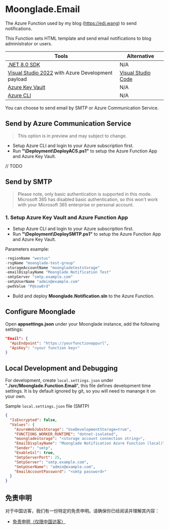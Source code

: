 # Moonglade.Email

The Azure Function used by my blog (https://edi.wang) to send notifications.

This Function sets HTML template and send email notifications to blog administrator or users.

Tools | Alternative
--- | ---
[.NET 8.0 SDK](http://dot.net) | N/A
[Visual Studio 2022](https://visualstudio.microsoft.com/) with Azure Development payload| [Visual Studio Code](https://code.visualstudio.com/)
[Azure Key Vault](https://azure.microsoft.com/en-us/services/key-vault/) | N/A
[Azure CLI](https://docs.microsoft.com/en-us/cli/azure/?view=azure-cli-latest) | N/A

You can choose to send email by SMTP or Azure Communication Service. 

## Send by Azure Communication Service

> This option is in preview and may subject to change.

- Setup Azure CLI and login to your Azure subscription first. 
- Run **"\Deployment\DeployACS.ps1"** to setup the Azure Function App and Azure Key Vault.

// TODO

## Send by SMTP

> Please note, only basic authentication is supported in this mode. Microsoft 365 has disabled basic authentication, so this won't work with your Microsoft 365 enterprise or personal account.

### 1. Setup Azure Key Vault and Azure Function App

- Setup Azure CLI and login to your Azure subscription first. 
- Run **"\Deployment\DeploySMTP.ps1"** to setup the Azure Function App and Azure Key Vault.

Parameters example:

```powershell
-regionName "westus"
-rsgName "moonglade-test-group"
-storageAccountName "moongladeteststorage"
-emailDisplayName "Moonglade Notification Test"
-smtpServer "smtp.example.com"
-smtpUserName "admin@example.com"
-pwdValue "P@ssw0rd"
```

- Build and deploy **Moonglade.Notification.sln** to the Azure Function.

## Configure Moonglade

Open **appsettings.json** under your Moonglade instance, add the following settings:

```json
"Email": {
  "ApiEndpoint": "https://yourfunctionappurl",
  "ApiKey": "<your function key>"
}
```

## Local Development and Debugging

For development, create ```local.settings.json``` under "**./src/Moonglade.Function.Email**", this file defines development time settings. It is by default ignored by git, so you will need to manange it on your own.

Sample ```local.settings.json``` file (SMTP)

```json
{
  "IsEncrypted": false,
  "Values": {
    "AzureWebJobsStorage": "UseDevelopmentStorage=true",
    "FUNCTIONS_WORKER_RUNTIME": "dotnet-isolated",
    "moongladestorage": "<storage account connection string>",
    "EmailDisplayName": "Moonglade Notification Azure Function (local)",
    "Sender": "smtp",
    "EnableSsl": true,
    "SmtpServerPort": 25,
    "SmtpServer": "smtp.example.com",
    "SmtpUserName": "admin@example.com",
    "EmailAccountPassword": "<smtp password>"
  }
}
```

## 免责申明

对于中国访客，我们有一份特定的免责申明。请确保你已经阅读并理解其内容：

- [免责申明（仅限中国访客）](./DISCLAIMER_CN.md)
